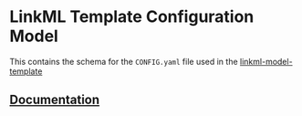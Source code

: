 # LinkML Template Configuration Model
This contains the schema for the `CONFIG.yaml` file used in the [linkml-model-template](https://github.com/linkml/linkml-model-template)


## [Documentation](https://linkml.github.io/template-config-model/)
